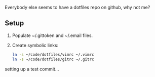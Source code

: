 Everybody else seems to have a dotfiles repo on github, why not me?

Setup
-----
1. Populate ~/.gittoken and ~/.email files.
2. Create symbolic links:

	```bash
	ln -s ~/code/dotfiles/vimrc ~/.vimrc
	ln -s ~/code/dotfiles/gitrc ~/.gitrc
	```

setting up a test commit...

